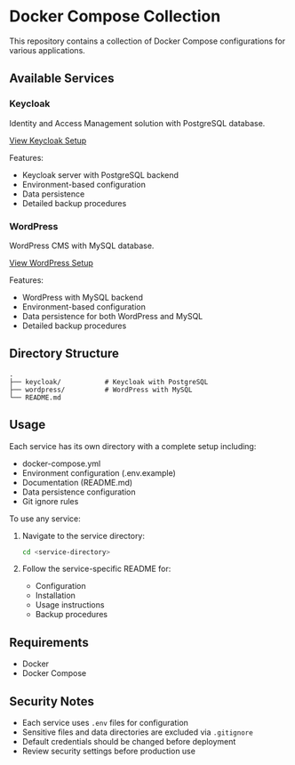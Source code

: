 # Docker Compose Collection

This repository contains a collection of Docker Compose configurations for various applications.

## Available Services

### Keycloak

Identity and Access Management solution with PostgreSQL database.

[View Keycloak Setup](keycloak/README.md)

Features:
- Keycloak server with PostgreSQL backend
- Environment-based configuration
- Data persistence
- Detailed backup procedures

### WordPress

WordPress CMS with MySQL database.

[View WordPress Setup](wordpress/README.md)

Features:
- WordPress with MySQL backend
- Environment-based configuration
- Data persistence for both WordPress and MySQL
- Detailed backup procedures

## Directory Structure

```
.
├── keycloak/           # Keycloak with PostgreSQL
├── wordpress/          # WordPress with MySQL
└── README.md
```

## Usage

Each service has its own directory with a complete setup including:
- docker-compose.yml
- Environment configuration (.env.example)
- Documentation (README.md)
- Data persistence configuration
- Git ignore rules

To use any service:

1. Navigate to the service directory:
   ```bash
   cd <service-directory>
   ```

2. Follow the service-specific README for:
   - Configuration
   - Installation
   - Usage instructions
   - Backup procedures

## Requirements

- Docker
- Docker Compose

## Security Notes

- Each service uses `.env` files for configuration
- Sensitive files and data directories are excluded via `.gitignore`
- Default credentials should be changed before deployment
- Review security settings before production use
